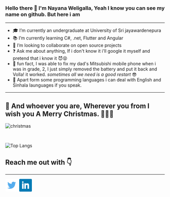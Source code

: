 ### Hello there 👋 I'm Nayana Weligalla, Yeah I know you can see my name on github. But here i am

---

- 🎓 I’m currently an undergraduate at University of Sri jayawardenepura
- 📚 I’m currently learning C#, .net, Flutter and Angular
- 🤝 I’m looking to collaborate on open source projects
- ❓ Ask me about anything, If i don't know it i'll google it myself and pretend that i know it 😈😝
- 👻 fun fact, I was able to fix my dad's Mitsubishi mobile phone when i was in grade, 2, I just simply removed the battery and put it back and Volla! it worked. _sometimes all we need is a good restart_ 😎
- 🧐 Apart form some programming languages i can deal with English and Sinhala launguages if you speak.

---

## 🎁 And whoever you are, Wherever you from I wish you A Merry Christmas. 🎄🎅🤶

![christmas](https://media.giphy.com/media/Rcmyx7NfyNhSM/giphy.gif)

<br/>

![Top Langs](https://github-readme-stats.vercel.app/api?username=nweligalla&&show_icons=true&title_color=fff&icon_color=blue&text_color=daf7dc&bg_color=151515)

<!-- ![Top Langs](https://github-readme-stats.vercel.app/api/top-langs/?username=nweligalla&layout=compact&bg_color=151515&text_color=daf7dc&) -->

## Reach me out with 👇

---

[<img src="./img/twitter.png" height="40px" width="40px">][twitter]
[<img src="./img/linkedin.png" height="40px" width="40px">][linkedin]

<!-- [<img src="img/facebook.png" class="img-style">][facebook] -->

[twitter]: https://twitter.com/NWeligalla?s=09
[linkedin]: https://www.linkedin.com/in/nayana-weligalla-113349173

<!-- [facebook]: http://www.facebook.com -->

